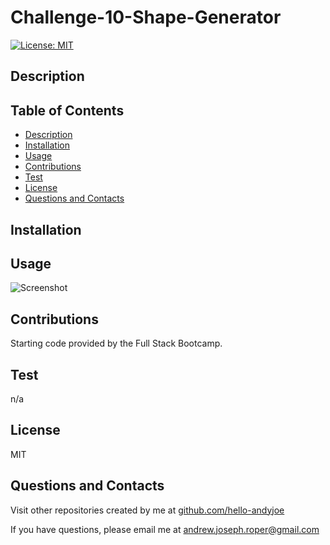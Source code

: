 # Challenge-10-Shape-Generator

[![License: MIT](https://img.shields.io/badge/License-MIT-yellow.svg)](https://opensource.org/licenses/MIT)


## Description



## Table of Contents
* [Description](#description)
* [Installation](#installation)
* [Usage](#usage)
* [Contributions](#contributions)
* [Test](#test)
* [License](#license)
* [Questions and Contacts](#questions-and-contacts)


## Installation



## Usage



![Screenshot]()


## Contributions
Starting code provided by the Full Stack Bootcamp.


## Test
n/a


## License
MIT


## Questions and Contacts
Visit other repositories created by me at [github.com/hello-andyjoe](https://github.com/hello-andyjoe)

If you have questions, please email me at [andrew.joseph.roper@gmail.com](mailto:andrew.joseph.roper@gmail.com)
